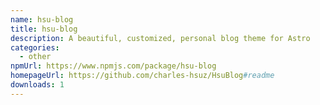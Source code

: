 ```yaml
---
name: hsu-blog
title: hsu-blog
description: A beautiful, customized, personal blog theme for Astro
categories:
  - other
npmUrl: https://www.npmjs.com/package/hsu-blog
homepageUrl: https://github.com/charles-hsuz/HsuBlog#readme
downloads: 1
---
```

